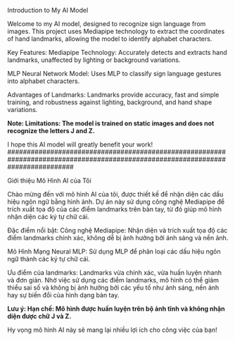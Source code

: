 Introduction to My AI Model

Welcome to my AI model, designed to recognize sign language from images. This project uses Mediapipe technology to extract the coordinates of hand landmarks, allowing the model to identify alphabet characters.

Key Features:
Mediapipe Technology: Accurately detects and extracts hand landmarks, unaffected by lighting or background variations.

MLP Neural Network Model: Uses MLP to classify sign language gestures into alphabet characters.

Advantages of Landmarks: Landmarks provide accuracy, fast and simple training, and robustness against lighting, background, and hand shape variations.

**Note:
Limitations: The model is trained on static images and does not recognize the letters J and Z.**

I hope this AI model will greatly benefit your work!
#################################################################################################################################

Giới thiệu Mô Hình AI của Tôi

Chào mừng đến với mô hình AI của tôi, được thiết kế để nhận diện các dấu hiệu ngôn ngữ bằng hình ảnh. Dự án này sử dụng công nghệ Mediapipe để trích xuất tọa độ của các điểm landmarks trên bàn tay, từ đó giúp mô hình nhận diện các ký tự chữ cái.

Đặc điểm nổi bật:
Công nghệ Mediapipe: Nhận diện và trích xuất tọa độ các điểm landmarks chính xác, không dễ bị ảnh hưởng bởi ánh sáng và nền ảnh.

Mô Hình Mạng Neural MLP: Sử dụng MLP để phân loại các dấu hiệu ngôn ngữ thành các ký tự chữ cái.

Ưu điểm của landmarks: Landmarks vừa chính xác, vừa huấn luyện nhanh và đơn giản. Nhờ việc sử dụng các điểm landmarks, mô hình có thể giảm thiểu sai số và không bị ảnh hưởng bởi các yếu tố như ánh sáng, nền ảnh hay sự biến đổi của hình dạng bàn tay.

**Lưu ý:
Hạn chế: Mô hình được huấn luyện trên bộ ảnh tĩnh và không nhận diện được chữ J và Z.**

Hy vọng mô hình AI này sẽ mang lại nhiều lợi ích cho công việc của bạn!



